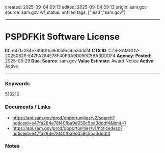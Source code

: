 created: 2025-09-04 09:13
edited: 2025-09-04 09:13
origin: sam.gov
source: sam.gov
wf_status: unfiled
tags: ["lead","sam.gov"]

---

# PSPDFKit Software License

**ID**: e47fa284e78f40fba9d059c5ba3dddf4
**CTS ID**: CTS-SAMGOV-20250829-E47FA284E78F40FBA9D059C5BA3DDDF4
**Agency**: 
**Posted**: 2025-08-29
**Due**: 
**Source**: sam.gov
**Value Estimate**: Award Notice
**Active**: Active

---

### Keywords
513210

### Documents / Links
- <https://api.sam.gov/prod/opportunities/v2/search?noticeid=e47fa284e78f40fba9d059c5ba3dddf4&limit=1>
- <https://api.sam.gov/prod/opportunities/v1/noticedesc?noticeid=e47fa284e78f40fba9d059c5ba3dddf4>

### Notes

